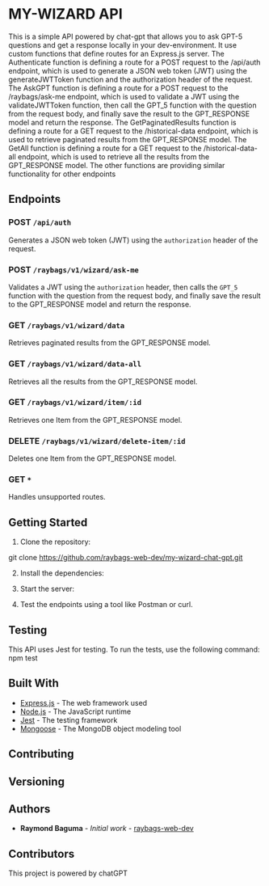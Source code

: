 # MY-WIZARD API

This is a simple API powered by chat-gpt that allows you to ask GPT-5 questions and get a response locally in your dev-environment.
It use custom functions that define routes for an Express.js server. The Authenticate function is defining a route for a POST request to the /api/auth endpoint, which is used to generate a JSON web token (JWT) using the generateJWTToken function and the authorization header of the request. The AskGPT function is defining a route for a POST request to the /raybags/ask-me endpoint, which is used to validate a JWT using the validateJWTToken function, then call the GPT_5 function with the question from the request body, and finally save the result to the GPT_RESPONSE model and return the response. The GetPaginatedResults function is defining a route for a GET request to the /historical-data endpoint, which is used to retrieve paginated results from the GPT_RESPONSE model. The GetAll function is defining a route for a GET request to the /historical-data-all endpoint, which is used to retrieve all the results from the GPT_RESPONSE model. The other functions are providing similar functionality for other endpoints

## Endpoints

### POST `/api/auth`

Generates a JSON web token (JWT) using the `authorization` header of the request.

### POST `/raybags/v1/wizard/ask-me`

Validates a JWT using the `authorization` header, then calls the `GPT_5` function with the question from the request body, and finally save the result to the GPT_RESPONSE model and return the response.

### GET `/raybags/v1/wizard/data`

Retrieves paginated results from the GPT_RESPONSE model.

### GET `/raybags/v1/wizard/data-all`

Retrieves all the results from the GPT_RESPONSE model.

### GET `/raybags/v1/wizard/item/:id`

Retrieves one Item from the GPT_RESPONSE model.

### DELETE `/raybags/v1/wizard/delete-item/:id`

Deletes one Item from the GPT_RESPONSE model.

### GET `*`

Handles unsupported routes.

## Getting Started

1. Clone the repository:

git clone  https://github.com/raybags-web-dev/my-wizard-chat-gpt.git

2. Install the dependencies:

3. Start the server:

4. Test the endpoints using a tool like Postman or curl.

## Testing

This API uses Jest for testing. To run the tests, use the following command:
npm test


## Built With

* [Express.js](https://expressjs.com/) - The web framework used
* [Node.js](https://nodejs.org/) - The JavaScript runtime
* [Jest](https://jestjs.io/) - The testing framework
* [Mongoose](https://mongoosejs.com/) - The MongoDB object modeling tool

## Contributing

## Versioning

## Authors

* **Raymond Baguma** - *Initial work* - [raybags-web-dev](https://github.com/raybags-web-dev?tab=repositories)


## Contributors

This project is powered by chatGPT

